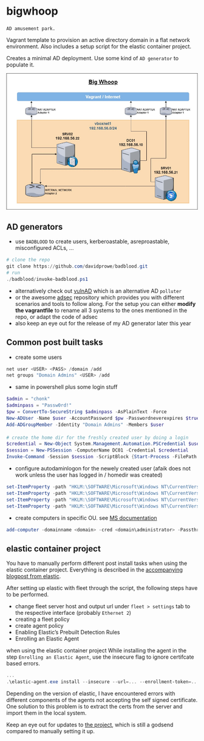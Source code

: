# bigwhoop
`AD amusement park.`

Vagrant template to provision an active directory domain in a flat network environment. 
Also includes a setup script for the elastic container project.

Creates a minimal AD deployment. Use some kind of `AD generator` to populate it. 

![netplan whoop](../pics/whoop.jpg)

## AD generators
- use `BADBLOOD` to create users, kerberoastable, asreproastable, misconfigured ACLs, ... 
```powershell
# clone the repo
git clone https://github.com/davidprowe/badblood.git
# run 
./badblood/invoke-badblood.ps1
```
- alternatively check out [vulnAD](https://github.com/WazeHell/vulnerable-AD) which is an alternative AD `polluter`
- or the awesome [adsec](https://github.com/cfalta/adsec) repository which provides you with different scenarios and tools to follow along. For the setup you can either **modify the vagrantfile** to rename all 3 systems to the ones mentioned in the repo, or adapt the code of adsec 
- also keep an eye out for the release of my AD generator later this year 


## Common post built tasks
- create some users
```powershell
net user <USER> <PASS> /domain /add
net groups "Domain Admins" <USER> /add
```
- same in powershell plus some login stuff
```powershell
$admin = "chonk"
$adminpass = "Passw0rd!" 
$pw = ConvertTo-SecureString $adminpass -AsPlainText -Force
New-ADUser -Name $user -AccountPassword $pw -Passwordneverexpires $true -Enabled $true
Add-ADGroupMember -Identity "Domain Admins" -Members $user

# create the home dir for the freshly created user by doing a login
$credential = New-Object System.Management.Automation.PSCredential $user,$pw
$session = New-PSSession -ComputerName DC01 -Credential $credential
Invoke-Command -Session $session -ScriptBlock {Start-Process -FilePath "C:\Windows\System32\cmd.exe" -LoadUserProfile -ArgumentList "/c dir" }
```
- configure autodaminlogon for the newely created user (afaik does not work unless the user has logged in / homedir was created)
```powershell
set-ItemProperty -path "HKLM:\SOFTWARE\Microsoft\Windows NT\CurrentVersion\Winlogon\" -name AutoAdminLogon -value 1 -force 
set-ItemProperty -path "HKLM:\SOFTWARE\Microsoft\Windows NT\CurrentVersion\Winlogon\" -name DefaultUserName -value $admin -force 
set-ItemProperty -path "HKLM:\SOFTWARE\Microsoft\Windows NT\CurrentVersion\Winlogon\" -name DefaultPassword -value $adminpass -force 
set-ItemProperty -path "HKLM:\SOFTWARE\Microsoft\Windows NT\CurrentVersion\Winlogon\" -name DefaultDomainName -value $domain -force 
```
- create computers in specific OU. see [MS documentation](https://learn.microsoft.com/en-us/previous-versions/windows/it-pro/windows-server-2012-r2-and-2012/cc771655(v=ws.11))
```powershell
add-computer -domainname <domain> -cred <domain\administrator> -Passthru -OUPath OU=xxx,DC=<Domain>,DC=<Domain>
```


## elastic container project
You have to manually perform different post install tasks when using the elastic container project.
Everything is described in the [accompanying blogpost from elastic](https://www.elastic.co/de/security-labs/the-elastic-container-project). 

After setting up elastic with fleet through the script, the following steps have to be performed.

- change fleet server host and output url under `fleet > settings` tab to the respective interface (probably `Ethernet 2`)
- creating a fleet policy
- create agent policy
- Enabling Elastic’s Prebuilt Detection Rules
- Enrolling an Elastic Agent

when using the elastic container project
While installing the agent in the step `Enrolling an Elastic Agent`, use the insecure flag to ignore certifcate based errors.  
```powershell
...
.\elastic-agent.exe install --insecure --url=... --enrollment-token=...
```

Depending on the version of elastic, I have encountered errors with different components of the agents not accepting the self signed certificate.  
One solution to this problem is to extract the certs from the server and import them in the local system.

Keep an eye out for updates to [the project](https://github.com/peasead/elastic-container), which is still a godsend compared to manually setting it up.